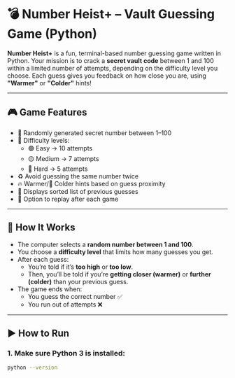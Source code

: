 # 💣 Number Heist+ – Vault Guessing Game (Python)

**Number Heist+** is a fun, terminal-based number guessing game written in Python. Your mission is to crack a **secret vault code** between 1 and 100 within a limited number of attempts, depending on the difficulty level you choose. Each guess gives you feedback on how close you are, using **"Warmer"** or **"Colder"** hints!

---

## 🎮 Game Features

- 🔢 Randomly generated secret number between 1–100
- 🎯 Difficulty levels:
  - 🟢 Easy → 10 attempts
  - 🟡 Medium → 7 attempts
  - 🔴 Hard → 5 attempts
- ♻️ Avoid guessing the same number twice
- 🔥 Warmer/🧊 Colder hints based on guess proximity
- 📜 Displays sorted list of previous guesses
- 🚀 Option to replay after each game

---

## 🧠 How It Works

- The computer selects a **random number between 1 and 100**.
- You choose a **difficulty level** that limits how many guesses you get.
- After each guess:
  - You’re told if it’s **too high** or **too low**.
  - Then, you’ll be told if you’re **getting closer (warmer)** or **further (colder)** than your previous guess.
- The game ends when:
  - You guess the correct number ✅
  - You run out of attempts ❌

---

## ▶️ How to Run

### 1. Make sure Python 3 is installed:

```bash
python --version
